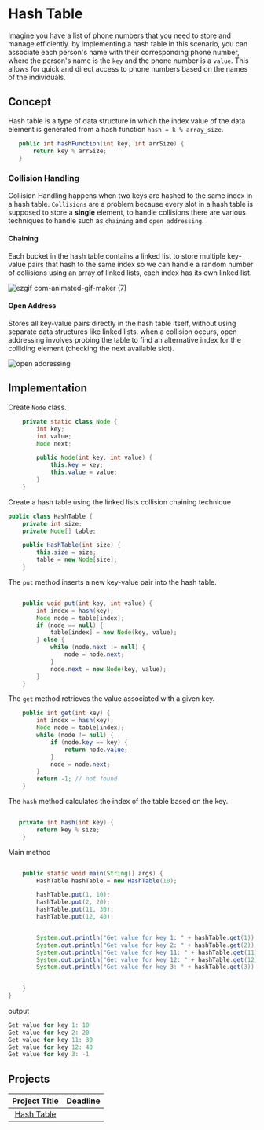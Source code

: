 # Hash Table

Imagine you have a list of phone numbers that you need to store and manage efficiently. by implementing a hash table in this scenario, you can associate each person's name with their corresponding phone number, where the person's name is the `key` and the phone number is a `value`. This allows for quick and direct access to phone numbers based on the names of the individuals.

## Concept

 Hash table is a type of data structure in which the index value of the data element is generated from a hash function `hash = k % array_size`.
 


 ```java
    public int hashFunction(int key, int arrSize) {
        return key % arrSize;
    }
```



### Collision Handling

Collision Handling happens when two keys are hashed to the same index in a hash table. `Collisions` are a problem because every slot in a hash table is supposed to store a **single** element, to handle collisions there are various techniques to handle such as `chaining` and `open addressing`.


#### Chaining

 Each bucket in the hash table contains a linked list to store multiple key-value pairs that hash to the same index
 so we can handle a random number of collisions using an array of linked lists, each index has its own linked list.
 
 ![ezgif com-animated-gif-maker (7)](https://github.com/SAFCSP-Team/data-structures-and-algorithms-bootcamp/assets/148945652/280ae568-3431-43e1-a700-1cb70fb75ada)

 
#### Open Address

Stores all key-value pairs directly in the hash table itself, without using separate data structures like linked lists.
when a collision occurs, open addressing involves probing the table to find an alternative index for the colliding element (checking the next available slot).

![open addressing](https://github.com/SAFCSP-Team/data-structures-and-algorithms-bootcamp/assets/148945652/7eccfdfc-e047-45bf-8182-43574b208ecd)

## Implementation



Create `Node` class.

```java
    private static class Node {
        int key;
        int value;
        Node next;

        public Node(int key, int value) {
            this.key = key;
            this.value = value;
        }
    }

```

Create a hash table using the linked lists collision chaining technique 

```java
public class HashTable {
    private int size;
    private Node[] table;

    public HashTable(int size) {
        this.size = size;
        table = new Node[size];
    }
```


The `put` method inserts a new key-value pair into the hash table.
```java

    public void put(int key, int value) {
        int index = hash(key);
        Node node = table[index];
        if (node == null) {
            table[index] = new Node(key, value);
        } else {
            while (node.next != null) {
                node = node.next;
            }
            node.next = new Node(key, value);
        }
    }
```
The `get` method retrieves the value associated with a given key.

```java
    public int get(int key) {
        int index = hash(key);
        Node node = table[index];
        while (node != null) {
            if (node.key == key) {
                return node.value;
            }
            node = node.next;
        }
        return -1; // not found
    }
```

The `hash` method calculates the index of the table based on the key. 

```java

   private int hash(int key) {
        return key % size;
    }
```

Main method
```java

    public static void main(String[] args) {
        HashTable hashTable = new HashTable(10);

        hashTable.put(1, 10);
        hashTable.put(2, 20);
        hashTable.put(11, 30);
        hashTable.put(12, 40);


        System.out.println("Get value for key 1: " + hashTable.get(1));
        System.out.println("Get value for key 2: " + hashTable.get(2));
        System.out.println("Get value for key 11: " + hashTable.get(11));
        System.out.println("Get value for key 12: " + hashTable.get(12));
        System.out.println("Get value for key 3: " + hashTable.get(3));

        
    }
}

```



output
```java
Get value for key 1: 10
Get value for key 2: 20
Get value for key 11: 30
Get value for key 12: 40
Get value for key 3: -1
```

## Projects
| Project Title | Deadline |
:-----------:|:-------------|
|[Hash Table](https://github.com/SAFCSP-Team/hash-table-project/tree/main)|


